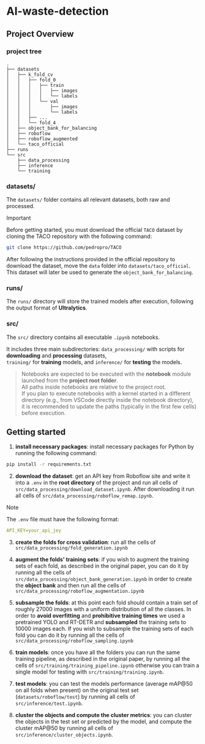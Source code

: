 # AI-waste-detection

## Project Overview
### project tree
```
.
├── datasets
│   ├── k_fold_cv
│   │   ├── fold_0
│   │   │   ├── train
│   │   │   │   ├── images
│   │   │   │   └── labels
│   │   │   └── val
│   │   │       ├── images
│   │   │       └── labels
│   │   ├── ...
│   │   └── fold_4
│   ├── object_bank_for_balancing
│   ├── roboflow
│   ├── roboflow_augmented
│   └── taco_official
├── runs
└── src
    ├── data_processing
    ├── inference
    └── training
```

### datasets/
The `datasets/` folder contains all relevant datasets, both raw and processed.

> [!IMPORTANT]
> Before getting started, you must download the official `TACO` dataset by cloning the TACO repository with the following command:
> ```bash
> git clone https://github.com/pedropro/TACO
> ```
> After following the instructions provided in the official repository to download the dataset,
move the `data` folder into `datasets/taco_official`.
> This dataset will later be used to generate the `object_bank_for_balancing`.

### runs/
The `runs/` directory will store the trained models after execution, following the output format of **Ultralytics**.

### src/
The `src/` directory contains all executable `.ipynb` notebooks.

It includes three main subdirectories: `data_processing/` with scripts for **downloading** and **processing** datasets,  
`training/` for **training** models, and `inference/` for **testing** the models.

> Notebooks are expected to be executed with the **notebook** module launched from the **project root folder**.  
> All paths inside notebooks are relative to the project root.  
> If you plan to execute notebooks with a kernel started in a different directory (e.g., from VSCode directly inside the notebook directory),  
> it is recommended to update the paths (typically in the first few cells) before execution.

## Getting started
1. **install necessary packages**: install necessary packages for Python by running the following command:
```bash
pip install -r requirements.txt
```

2. **download the dataset**: get an API key from Roboflow site and write it into a `.env` in the **root directory** of the project and run all cells of `src/data_processing/download_dataset.ipynb`. After downloading it run all cells of `src/data_processing/roboflow_remap.ipynb`.

> [!NOTE] 
> The `.env` file must have the following format:
> ```yaml
> API_KEY=your_api_jey
> ```

3. **create the folds for cross validation**: run all the cells of `src/data_processing/fold_generation.ipynb`

4. **augment the folds' training sets**: if you wish to augment the training sets of each fold, as described in the original paper, you can do it by running all the cells of `src/data_processing/object_bank_generation.ipynb` in order to create the **object bank** and then run all the cells of `src/data_processing/roboflow_augmentation.ipynb`

5. **subsample the folds**: at this point each fold should contain a train set of roughly 27000 images with a uniform distribution of all the classes. In order to **avoid overfitting** and **prohibitive training times** we used a pretrained YOLO and RT-DETR and **subsampled** the training sets to 10000 images each. If you wish to subsample the training sets of each fold you can do it by running all the cells of `src/data_processing/roboflow_sampling.ipynb`

6. **train models**: once you have all the folders you can run the same training pipeline, as described in the original paper, by running all the cells of `src/training/training_pipeline.ipynb` otherwise you can train a single model for testing with `src/training/training.ipynb`.

7. **test models**: you can test the models performance (average mAP@50 on all folds when present) on the original test set (`datasets/roboflow/test`) by running all cells of `src/inference/test.ipynb`.

8. **cluster the objects and compute the cluster metrics**: you can cluster the objects in the test set or predicted by the model, and compute the cluster mAP@50 by running all cells of `src/inference/cluster_objects.ipynb`.
